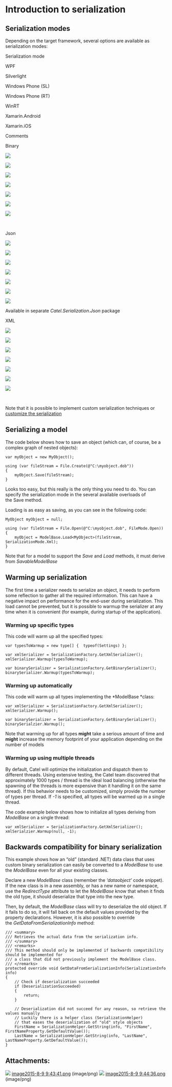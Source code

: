 # Introduction to serialization

## Serialization modes

Depending on the target framework, several options are available as serialization modes:

Serialization mode

WPF

Silverlight

Windows Phone (SL)

Windows Phone (RT)

WinRT

Xamarin.Android

Xamarin.iOS

Comments

Binary

![](attachments/2359393/2621500.png)

![](attachments/2359393/2621501.png)

![](attachments/2359393/2621501.png)

![](attachments/2359393/2621501.png)

![](attachments/2359393/2621501.png)

![](attachments/2359393/2621501.png)

![](attachments/2359393/2621501.png)

 

Json

![](attachments/2359393/2621500.png)

![](attachments/2359393/2621500.png)

![](attachments/2359393/2621500.png)

![](attachments/2359393/2621500.png)

![](attachments/2359393/2621500.png)

![](attachments/2359393/2621500.png)

![](attachments/2359393/2621500.png)

Available in separate *Catel.Serialization.Json* package

XML

![](attachments/2359393/2621500.png)

![](attachments/2359393/2621500.png)

![](attachments/2359393/2621500.png)

![](attachments/2359393/2621500.png)

![](attachments/2359393/2621500.png)

![](attachments/2359393/2621500.png)

![](attachments/2359393/2621500.png)

 

Note that it is possible to implement custom serialization techniques or [customize the serialization](Customizing_serialization)

## Serializing a model

The code below shows how to save an object (which can, of course, be a complex graph of nested objects):

```
var myObject = new MyObject();
 
using (var fileStream = File.Create(@"C:\myobject.dob"))
{
    myObject.Save(fileStream);
}
```

Looks too easy, but this really is the only thing you need to do. You can specify the serialization mode in the several available overloads of the Save method.

Loading is as easy as saving, as you can see in the following code:

```
MyObject myObject = null;
 
using (var fileStream = File.Open(@"C:\myobject.dob", FileMode.Open))
{
    myObject = ModelBase.Load<MyObject>(fileStream, SerializationMode.Xml);    
}
```

Note that for a model to support the *Save* and *Load* methods, it must derive from *SavableModelBase*

## Warming up serialization

The first time a serializer needs to serialize an object, it needs to perform some reflection to gather all the required information. This can have a negative impact on performance for the end-user during serialization. This load cannot be prevented, but it is possible to warmup the serializer at any time when it is convenient (for example, during startup of the application).

### Warming up specific types

This code will warm up all the specified types:

```
var typesToWarmup = new type[] {  typeof(Settings) };
 
var xmlSerializer = SerializationFactory.GetXmlSerializer();
xmlSerializer.Warmup(typesToWarmup);
 
var binarySerializer = SerializationFactory.GetBinarySerializer();
binarySerializer.Warmup(typesToWarmup);
```

### Warming up automatically

This code will warm up all types implementing the *ModelBase *class:

```
var xmlSerializer = SerializationFactory.GetXmlSerializer();
xmlSerializer.Warmup();
 
var binarySerializer = SerializationFactory.GetBinarySerializer();
binarySerialzier.Warmup();
```

Note that warming up for all types **might** take a serious amount of time and **might** increase the memory footprint of your application depending on the number of models

### Warming up using multiple threads

By default, Catel will optimize the initialization and dispatch them to different threads. Using extensive testing, the Catel team discovered that approximately 1000 types / thread is the ideal load balancing (otherwise the spawning of the threads is more expensive than it handling it on the same thread). If this behavior needs to be customized, simply provide the number of types per thread. If *-1* is specified, all types will be warmed up in a single thread.

The code example below shows how to initialize all types deriving from *ModelBase* on a single thread:

```
var xmlSerializer = SerializationFactory.GetXmlSerializer();
xmlSerialzier.Warmup(null, -1);
```

## Backwards compatibility for binary serialization

This example shows how an “old” (standard .NET) data class that uses custom binary serialization can easily be converted to a *ModelBase* to use the *ModelBase* even for all your existing classes.

Declare a new *ModelBase* class (remember the *‘dataobject’* code snippet). If the new class is in a new assembly, or has a new name or namespace, use the *RedirectType* attribute to let the *ModelBase* know that when it finds the old type, it should deserialize that type into the new type.

Then, by default, the *ModelBase* class will try to deserialize the old object. If it fails to do so, it will fall back on the default values provided by the property declarations. However, it is also possible to override the *GetDataFromSerializationInfo* method:

```
/// <summary>
/// Retrieves the actual data from the serialization info.
/// </summary>
/// <remarks>
/// This method should only be implemented if backwards compatibility should be implemented for
/// a class that did not previously implement the ModelBase class.
/// </remarks>
protected override void GetDataFromSerializationInfo(SerializationInfo info)
{
    // Check if deserialization succeeded
    if (DeserializationSucceeded)
    {
        return;
    }

    // Deserialization did not succeed for any reason, so retrieve the values manually
    // Luckily there is a helper class (SerializationHelper) 
    // that eases the deserialization of "old" style objects
    FirstName = SerializationHelper.GetString(info, "FirstName", FirstNameProperty.GetDefaultValue());
    LastName = SerializationHelper.GetString(info, "LastName", LastNameProperty.GetDefaultValue());
}
```

## Attachments:

![](images/icons/bullet_blue.gif) [image2015-8-9 9:43:41.png](attachments/8028162/48889861.png) (image/png)
 ![](images/icons/bullet_blue.gif) [image2015-8-9 9:44:36.png](attachments/8028162/48889862.png) (image/png)

